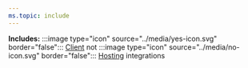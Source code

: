 ```yaml
---
ms.topic: include
---
```


**Includes:** :::image type="icon" source="../media/yes-icon.svg" border="false"::: [Client](../fundamentals/integrations-overview.md#client-integrations) not :::image type="icon" source="../media/no-icon.svg" border="false"::: [Hosting](../fundamentals/integrations-overview.md#hosting-integrations) integrations
